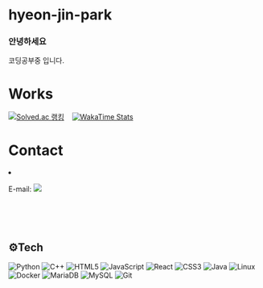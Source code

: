 # hyeon-jin-park

### 안녕하세요
코딩공부중 입니다.



<div style=" text-align: left;">


 
# Works
 
[![Solved.ac 랭킹](http://mazassumnida.wtf/api/generate_badge?boj=hhjjpp03)](https://solved.ac/profile/hhjjpp03) &nbsp;&nbsp; [![WakaTime Stats](https://github-readme-stats.vercel.app/api/wakatime?username=hhjjpp03&theme=transparent&border_radius=10)](https://wakatime.com/)
  
</div>  


<div>

<h1>Contact</h1>
<li>
 
 
 E-mail: [![](https://img.shields.io/badge/Gmail-D14836?style=flat&logo=gmail&logoColor=white)](mailto:hhjjpp03@gmail.com)


</li>
 
 
</div>

<br/>
<br/>
<br/>


## ⚙️Tech

<div align= left>

  ![Python](https://img.shields.io/badge/Python-3776AB?style=for-the-badge&logo=Python&logoColor=white)
  ![C++](https://img.shields.io/badge/c++-%2300599C.svg?style=for-the-badge&logo=c%2B%2B&logoColor=white) 
  ![HTML5](https://img.shields.io/badge/HTML5-E34F26?style=for-the-badge&logo=html5&logoColor=white) 
  ![JavaScript](https://img.shields.io/badge/JavaScript-F7DF1E?style=for-the-badge&logo=javascript&logoColor=black) 
  ![React](https://img.shields.io/badge/React-61DAFB?style=for-the-badge&logo=react&logoColor=black) 
  ![CSS3](https://img.shields.io/badge/CSS3-1572B6?style=for-the-badge&logo=css3&logoColor=white) 
  ![Java](https://img.shields.io/badge/java-%23ED8B00.svg?style=for-the-badge&logo=openjdk&logoColor=white) 
  ![Linux](https://img.shields.io/badge/Linux-FCC624?style=for-the-badge&logo=linux&logoColor=black)  
  ![Docker](https://img.shields.io/badge/Docker-2496ED?style=for-the-badge&logo=docker&logoColor=white)
  ![MariaDB](https://img.shields.io/badge/MariaDB-003545?style=for-the-badge&logo=mariadb&logoColor=white)
  ![MySQL](https://img.shields.io/badge/MySQL-4479A1?style=for-the-badge&logo=mysql&logoColor=white)
  ![Git](https://img.shields.io/badge/Git-F05032?style=for-the-badge&logo=git&logoColor=white)



</div>

